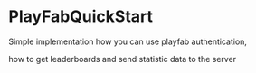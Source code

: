 # PlayFabQuickStart
 
 Simple implementation how you can use playfab authentication, 
 
 how to get leaderboards and send statistic data to the server
